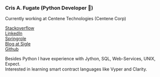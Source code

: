 ### Cris A. Fugate (Python Developer 🐍)

Currently working at Centene Technologies (Centene Corp)

[Stackoverflow](https://stackoverflow.com/users/6496590/cris-fugate)  
[LinkedIn](https://www.linkedin.com/in/crisafugate)  
[Springrole](https://springrole.com/crisafugate)  
[Blog at Sigle](https://app.sigle.io/cafugate.id.blockstack)  
[Github](https://github.com/crisafugate)  

Besides Python I have experience with Jython, SQL, Web-Services, UNIX, Expect.  
Interested in learning smart contract languages like Vyper and Clarity.  
<!--
**crisafugate/crisafugate** is a ✨ _special_ ✨ repository because its `README.md` (this file) appears on your GitHub profile.

Here are some ideas to get you started:

- 🔭 I’m currently working on ...
- 🌱 I’m currently learning ...
- 👯 I’m looking to collaborate on ...
- 🤔 I’m looking for help with ...
- 💬 Ask me about ...
- 📫 How to reach me: ...
- 😄 Pronouns: ...
- ⚡ Fun fact: ...
-->
